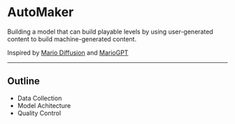 # AutoMaker

Building a model that can build playable levels by using user-generated content to build machine-generated content. 

Inspired by [Mario Diffusion](https://github.com/TheGreatRambler/MarioDiffusion) and [MarioGPT](https://github.com/shyamsn97/mario-gpt)

---

## Outline

- Data Collection
- Model Achitecture
- Quality Control


